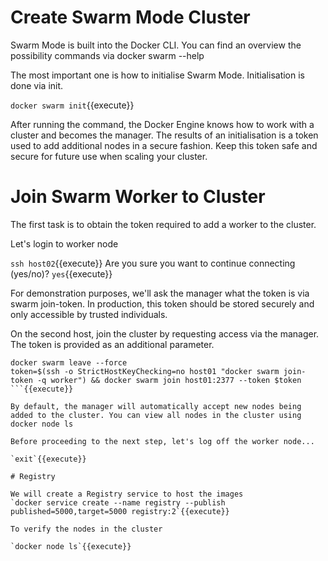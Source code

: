 
# Create Swarm Mode Cluster
Swarm Mode is built into the Docker CLI. You can find an overview the possibility commands via docker swarm --help

The most important one is how to initialise Swarm Mode. Initialisation is done via init.

`docker swarm init`{{execute}}

After running the command, the Docker Engine knows how to work with a cluster and becomes the manager. The results of an initialisation is a token used to add additional nodes in a secure fashion. Keep this token safe and secure for future use when scaling your cluster.

# Join Swarm Worker to Cluster

The first task is to obtain the token required to add a worker to the cluster. 

Let's login to worker node

`ssh host02`{{execute}}
Are you sure you want to continue connecting (yes/no)? `yes`{{execute}}

For demonstration purposes, we'll ask the manager what the token is via swarm join-token. In production, this token should be stored securely and only accessible by trusted individuals.

On the second host, join the cluster by requesting access via the manager. The token is provided as an additional parameter.

```
docker swarm leave --force
token=$(ssh -o StrictHostKeyChecking=no host01 "docker swarm join-token -q worker") && docker swarm join host01:2377 --token $token
```{{execute}}

By default, the manager will automatically accept new nodes being added to the cluster. You can view all nodes in the cluster using docker node ls

Before proceeding to the next step, let's log off the worker node...

`exit`{{execute}}

# Registry

We will create a Registry service to host the images
`docker service create --name registry --publish published=5000,target=5000 registry:2`{{execute}}

To verify the nodes in the cluster

`docker node ls`{{execute}}
